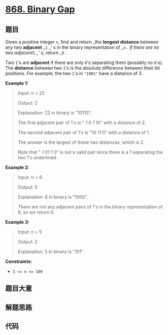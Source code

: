 # [868. Binary Gap](https://leetcode.com/problems/binary-gap/)

## 题目

Given a positive integer `n`, find and return _the **longest distance**
between any two **adjacent** _`1` _' s in the binary representation of _`n` _.
If there are no two adjacent_`1` _' s, return _`0` _._

Two `1`'s are **adjacent** if there are only `0`'s separating them (possibly
no `0`'s). The **distance** between two `1`'s is the absolute difference
between their bit positions. For example, the two `1`'s in `"1001"` have a
distance of 3.



**Example 1:**

> Input: n = 22
> 
> Output: 2
> 
> Explanation: 22 in binary is "10110".
> 
> The first adjacent pair of 1's is " _1_ 0 _1_ 10" with a distance of 2.
> 
> The second adjacent pair of 1's is "10 _11_ 0" with a distance of 1.
> 
> The answer is the largest of these two distances, which is 2.
> 
> Note that " _1_ 01 _1_ 0" is not a valid pair since there is a 1 separating the two 1's underlined.

**Example 2:**

> Input: n = 8
> 
> Output: 0
> 
> Explanation: 8 in binary is "1000".
> 
> There are not any adjacent pairs of 1's in the binary representation of 8, so we return 0.

**Example 3:**

> Input: n = 5
> 
> Output: 2
> 
> Explanation: 5 in binary is "101".

**Constraints:**

  * `1 <= n <= 109`


## 题目大意

## 解题思路

## 代码

```javascript

```


